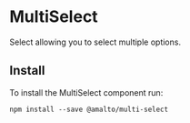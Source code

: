 # MultiSelect

Select allowing you to select multiple options.

## Install

To install the MultiSelect component run:

```terminal
npm install --save @amalto/multi-select
```
